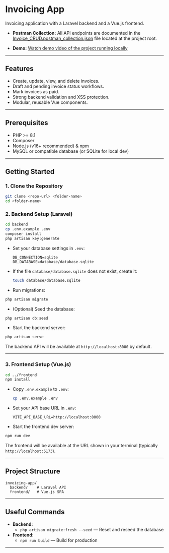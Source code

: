 # Invoicing App

Invoicing application with a Laravel backend and a Vue.js frontend.

- **Postman Collection:** All API endpoints are documented in the [Invoice_CRUD.postman_collection.json](./Invoice_CRUD.postman_collection.json) file located at the project root.

- **Demo:** [Watch demo video of the project running locally](https://app.screencastify.com/watch/RZss7Ny40z7ukXhTKwXl)
---

## Features
- Create, update, view, and delete invoices.
- Draft and pending invoice status workflows.
- Mark invoices as paid.
- Strong backend validation and XSS protection.
- Modular, reusable Vue components.

---

## Prerequisites
- PHP >= 8.1
- Composer
- Node.js (v16+ recommended) & npm
- MySQL or compatible database (or SQLite for local dev)

---

## Getting Started

### 1. Clone the Repository
```sh
git clone <repo-url> <folder-name>
cd <folder-name>
```

### 2. Backend Setup (Laravel)
```sh
cd backend
cp .env.example .env
composer install
php artisan key:generate
```

- Set your database settings in `.env`:
  ```env
  DB_CONNECTION=sqlite
  DB_DATABASE=database/database.sqlite
  
  ```
- If the file `database/database.sqlite` does not exist, create it:
  ```sh
  touch database/database.sqlite
  ```

- Run migrations:
```sh
php artisan migrate
```

- (Optional) Seed the database:
```sh
php artisan db:seed
```

- Start the backend server:
```sh
php artisan serve
```

The backend API will be available at `http://localhost:8000` by default.

---

### 3. Frontend Setup (Vue.js)
```sh
cd ../frontend
npm install
```

- Copy `.env.example` to `.env`:
  ```sh
  cp .env.example .env
  ```

- Set your API base URL in `.env`:
  ```env
  VITE_API_BASE_URL=http://localhost:8000
  ```

- Start the frontend dev server:
```sh
npm run dev
```

The frontend will be available at the URL shown in your terminal (typically `http://localhost:5173`).

---


## Project Structure
```
invoicing-app/
  backend/    # Laravel API
  frontend/   # Vue.js SPA
```

---

## Useful Commands
- **Backend:**
  - `php artisan migrate:fresh --seed` — Reset and reseed the database
- **Frontend:**
  - `npm run build` — Build for production

---